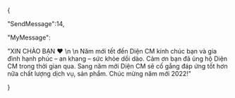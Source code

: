 {

"SendMessage":14,

"MyMessage":

"XIN CHÀO BẠN ❤  \n \n Năm mới tết đến Diện CM kính chúc bạn và gia đình hạnh phúc – an khang – sức khỏe dồi dào. Cảm ơn bạn đã ủng hộ Diện CM trong thời gian qua. Sang năm mới Diện CM sẽ cố gắng đáp ứng tốt hơn nữa chất lượng dịch vụ, sản phẩm. Chúc mừng năm mới 2022!"

}
